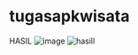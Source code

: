 # tugasapkwisata
HASIL 
![image](https://user-images.githubusercontent.com/116174194/201488002-01190ab8-7c62-4fe8-8647-b4c2cae3c274.png)
![hasill](https://user-images.githubusercontent.com/116174194/211460253-d4c8cd68-3867-419d-9c96-4bd3212f2b0a.png)
